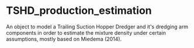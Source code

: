 # TSHD_production_estimation
An object to model a Trailing Suction Hopper Dredger and it's dredging arm components in order to estimate the mixture density under certain assumptions, mostly based on Miedema (2014). 
